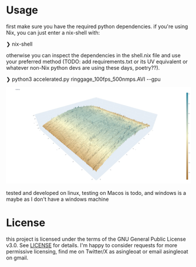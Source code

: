 # Usage
first make sure you have the required python dependencies. if you're using Nix, you can just enter a nix-shell with:

❯ nix-shell

otherwise you can inspect the dependencies in the shell.nix file and use your preferred method (TODO: add requirements.txt or its UV equivalent or whatever non-Nix python devs are using these days, poetry??).

❯ python3 accelerated.py ringgage_100fps_500nmps.AVI --gpu

![demo output](media/demo.webp)

tested and developed on linux, testing on Macos is todo, and windows is a maybe as I don't have a windows machine

# License
this project is licensed under the terms of the GNU General Public License v3.0. See [LICENSE](./gpl-3.0.txt) for details. I'm happy to consider requests for more permissive licensing, find me on Twitter/X as asingleoat or email asingleoat on gmail.
